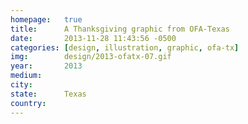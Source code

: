 ```yaml
---
homepage:	true
title:  	A Thanksgiving graphic from OFA-Texas
date:   	2013-11-28 11:43:56 -0500
categories: [design, illustration, graphic, ofa-tx]
img:		design/2013-ofatx-07.gif
year:		2013
medium:
city:
state:		Texas
country:
---
```

